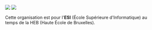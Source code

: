 ![](https://img.shields.io/badge/for_old-heb-59cbe8?style=for-the-badge) ![](https://img.shields.io/badge/with_♥-red?style=for-the-badge)

Cette organisation est pour l'**ESI** (École Supérieure d'Informatique) au temps de la HEB (Haute École de Bruxelles). 

